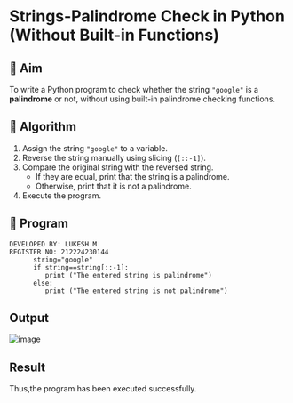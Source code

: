 # Strings-Palindrome Check in Python (Without Built-in Functions)

## 🎯 Aim
To write a Python program to check whether the string `"google"` is a **palindrome** or not, without using built-in palindrome checking functions.

## 🧠 Algorithm
1. Assign the string `"google"` to a variable.
2. Reverse the string manually using slicing (`[::-1]`).
3. Compare the original string with the reversed string.
   - If they are equal, print that the string is a palindrome.
   - Otherwise, print that it is not a palindrome.
4. Execute the program.

## 🧾 Program
```
DEVELOPED BY: LUKESH M
REGISTER NO: 212224230144
      string="google"
      if string==string[::-1]:
         print ("The entered string is palindrome") 
      else:
         print ("The entered string is not palindrome")
```
## Output
![image](https://github.com/user-attachments/assets/1b15d3d8-a967-4d1e-8c50-d609a574eb1c)


## Result
Thus,the program has been executed successfully.
